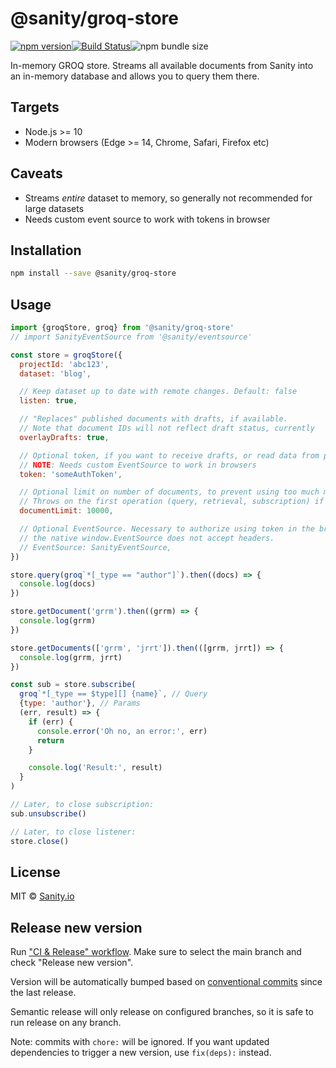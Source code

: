 # @sanity/groq-store

[![npm version](https://img.shields.io/npm/v/@sanity/groq-store.svg?style=flat-square)](https://www.npmjs.com/package/@sanity/groq-store)[![Build Status](https://img.shields.io/travis/sanity-io/groq-store/master.svg?style=flat-square)](https://travis-ci.org/sanity-io/groq-store)![npm bundle size](https://img.shields.io/bundlephobia/minzip/@sanity/groq-store?style=flat-square)

In-memory GROQ store. Streams all available documents from Sanity into an in-memory database and allows you to query them there.

## Targets

- Node.js >= 10
- Modern browsers (Edge >= 14, Chrome, Safari, Firefox etc)

## Caveats

- Streams _entire_ dataset to memory, so generally not recommended for large datasets
- Needs custom event source to work with tokens in browser

## Installation

```bash
npm install --save @sanity/groq-store
```

## Usage

```js
import {groqStore, groq} from '@sanity/groq-store'
// import SanityEventSource from '@sanity/eventsource'

const store = groqStore({
  projectId: 'abc123',
  dataset: 'blog',

  // Keep dataset up to date with remote changes. Default: false
  listen: true,

  // "Replaces" published documents with drafts, if available.
  // Note that document IDs will not reflect draft status, currently
  overlayDrafts: true,

  // Optional token, if you want to receive drafts, or read data from private datasets
  // NOTE: Needs custom EventSource to work in browsers
  token: 'someAuthToken',

  // Optional limit on number of documents, to prevent using too much memory unexpectedly
  // Throws on the first operation (query, retrieval, subscription) if reaching this limit.
  documentLimit: 10000,

  // Optional EventSource. Necessary to authorize using token in the browser, since
  // the native window.EventSource does not accept headers.
  // EventSource: SanityEventSource,
})

store.query(groq`*[_type == "author"]`).then((docs) => {
  console.log(docs)
})

store.getDocument('grrm').then((grrm) => {
  console.log(grrm)
})

store.getDocuments(['grrm', 'jrrt']).then(([grrm, jrrt]) => {
  console.log(grrm, jrrt)
})

const sub = store.subscribe(
  groq`*[_type == $type][] {name}`, // Query
  {type: 'author'}, // Params
  (err, result) => {
    if (err) {
      console.error('Oh no, an error:', err)
      return
    }

    console.log('Result:', result)
  }
)

// Later, to close subscription:
sub.unsubscribe()

// Later, to close listener:
store.close()
```

## License

MIT © [Sanity.io](https://www.sanity.io/)

## Release new version

Run ["CI & Release" workflow](https://github.com/sanity-io/groq-store/actions).
Make sure to select the main branch and check "Release new version".

Version will be automatically bumped based on [conventional commits](https://www.conventionalcommits.org/en/v1.0.0/) since the last release.

Semantic release will only release on configured branches, so it is safe to run release on any branch.

Note: commits with `chore:` will be ignored. If you want updated dependencies to trigger
a new version, use `fix(deps):` instead.
